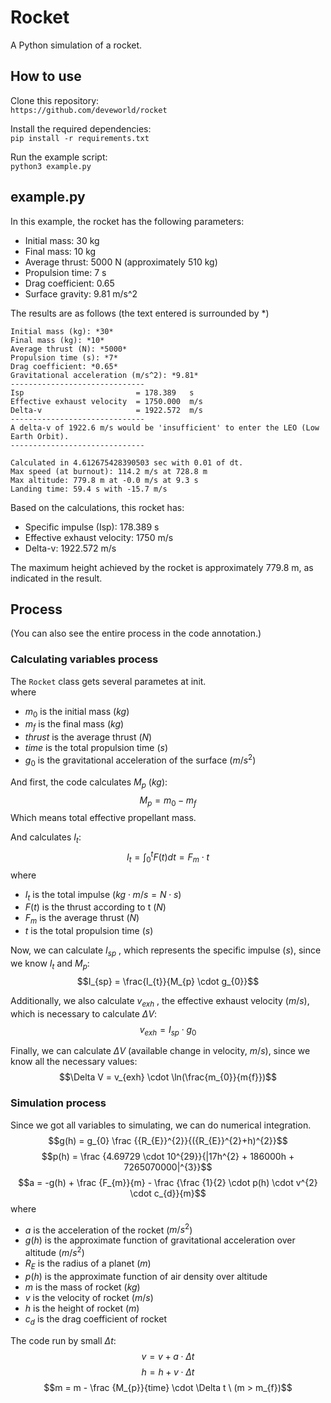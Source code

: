# Rocket
A Python simulation of a rocket.

## How to use
Clone this repository: \
`https://github.com/deveworld/rocket`

Install the required dependencies: \
`pip install -r requirements.txt`

Run the example script: \
`python3 example.py`

## example.py
In this example, the rocket has the following parameters:

- Initial mass: 30 kg
- Final mass: 10 kg
- Average thrust: 5000 N (approximately 510 kg)
- Propulsion time: 7 s
- Drag coefficient: 0.65
- Surface gravity: 9.81 m/s^2

The results are as follows (the text entered is surrounded by *)
```
Initial mass (kg): *30*
Final mass (kg): *10*
Average thrust (N): *5000*
Propulsion time (s): *7*
Drag coefficient: *0.65*
Gravitational acceleration (m/s^2): *9.81*
------------------------------
Isp                         = 178.389   s
Effective exhaust velocity  = 1750.000  m/s
Delta-v                     = 1922.572  m/s
------------------------------
A delta-v of 1922.6 m/s would be 'insufficient' to enter the LEO (Low Earth Orbit).
------------------------------

Calculated in 4.612675428390503 sec with 0.01 of dt.
Max speed (at burnout): 114.2 m/s at 728.8 m
Max altitude: 779.8 m at -0.0 m/s at 9.3 s
Landing time: 59.4 s with -15.7 m/s
```
Based on the calculations, this rocket has:

- Specific impulse (Isp): 178.389 s
- Effective exhaust velocity: 1750 m/s
- Delta-v: 1922.572 m/s

The maximum height achieved by the rocket is approximately 779.8 m, as indicated in the result.

## Process
(You can also see the entire process in the code annotation.)
### Calculating variables process

The `Rocket` class gets several parametes at init. \
where
- $m_{0}$ is the initial mass ($kg$)
- $m_{f}$ is the final mass ($kg$)
- $thrust$ is the average thrust ($N$)
- $time$ is the total propulsion time ($s$)
- $g_{0}$ is the gravitational acceleration of the surface ($m/s^{2}$)

And first, the code calculates $M_{p}$ ($kg$):
$$M_{p} = m_{0} - m_{f}$$
Which means total effective propellant mass.

And calculates $I_{t}$:
$$I_{t} =  \int_0^t F(t) dt = F_{m} \cdot t$$
where
- $I_{t}$ is the total impulse ($kg \cdot m/s = N \cdot s$)
- $F(t)$ is the thrust according to t ($N$)
- $F_{m}$ is the average thrust ($N$)
- $t$ is the total propulsion time ($s$)

Now, we can calculate $I_{sp}$ , which represents the specific impulse ($s$), since we know $I_{t}$ and $M_{p}$:
$$I_{sp} =  \frac{I_{t}}{M_{p} \cdot g_{0}}$$

Additionally, we also calculate $v_{exh}$ , the effective exhaust velocity ($m/s$), which is necessary to calculate $\Delta V$:
$$v_{exh} = I_{sp} \cdot g_{0}$$

Finally, we can calculate $\Delta V$ (available change in velocity, $m/s$), since we know all the necessary values:
$$\Delta V = v_{exh} \cdot \ln(\frac{m_{0}}{m{f}})$$

### Simulation process

Since we got all variables to simulating, we can do numerical integration.
$$g(h) = g_{0} \frac {{R_{E}}^{2}}{({R_{E}}^{2}+h)^{2}}$$
$$p(h) = \frac {4.69729 \cdot 10^{29}}{|17h^{2} + 186000h + 7265070000|^{3}}$$
$$a = -g(h) + \frac {F_{m}}{m} - \frac {\frac {1}{2} \cdot p(h) \cdot v^{2} \cdot c_{d}}{m}$$
where
- $a$ is the acceleration of the rocket ($m/s^{2}$)
- $g(h)$ is the approximate function of gravitational acceleration over altitude ($m/s^{2}$)
- $R_{E}$ is the radius of a planet ($m$)
- $p(h)$ is the approximate function of air density over altitude
- $m$ is the mass of rocket ($kg$)
- $v$ is the velocity of rocket ($m/s$)
- $h$ is the height of rocket ($m$)
- $c_{d}$ is the drag coefficient of rocket

The code run by small $\Delta t$:
$$v = v + a \cdot \Delta t$$
$$h = h + v \cdot \Delta t$$
$$m = m - \frac {M_{p}}{time} \cdot \Delta t \ (m > m_{f})$$